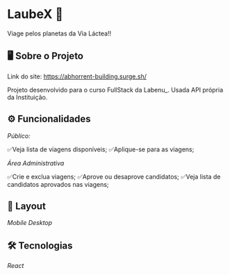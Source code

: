 # LaubeX 🚀

Viage pelos planetas da Via Láctea!!

## 🖥️ Sobre o Projeto
Link do site: https://abhorrent-building.surge.sh/

Projeto desenvolvido para o curso FullStack da Labenu_. 
Usada API própria da Instituição.

## ⚙️ Funcionalidades

*Público:*

✅Veja lista de viagens disponíveis;
✅Aplique-se para as viagens;

*Área Administrativa*

✅Crie e exclua viagens;
✅Aprove ou desaprove candidatos;
✅Veja lista de candidatos aprovados nas viagens;

## 🎨 Layout

*Mobile*
*Desktop*

## 🛠 Tecnologias

*React*